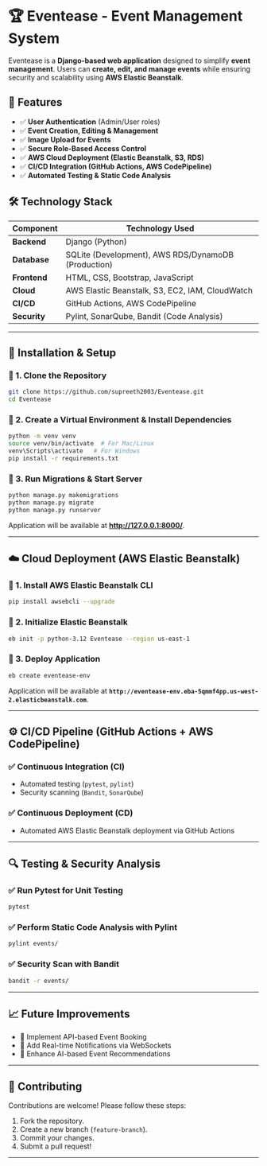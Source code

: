 # 🏆 Eventease - Event Management System

Eventease is a **Django-based web application** designed to simplify **event management**. Users can **create, edit, and manage events** while ensuring security and scalability using **AWS Elastic Beanstalk**.

## 🌟 Features
- ✅ **User Authentication** (Admin/User roles)
- ✅ **Event Creation, Editing & Management**
- ✅ **Image Upload for Events**
- ✅ **Secure Role-Based Access Control**
- ✅ **AWS Cloud Deployment (Elastic Beanstalk, S3, RDS)**
- ✅ **CI/CD Integration (GitHub Actions, AWS CodePipeline)**
- ✅ **Automated Testing & Static Code Analysis**

## 🛠️ Technology Stack
| Component        | Technology Used |
|-----------------|----------------|
| **Backend**     | Django (Python) |
| **Database**    | SQLite (Development), AWS RDS/DynamoDB (Production) |
| **Frontend**    | HTML, CSS, Bootstrap, JavaScript |
| **Cloud**       | AWS Elastic Beanstalk, S3, EC2, IAM, CloudWatch |
| **CI/CD**       | GitHub Actions, AWS CodePipeline |
| **Security**    | Pylint, SonarQube, Bandit (Code Analysis) |

---

## 🚀 Installation & Setup

### 🔹 1. Clone the Repository
```sh
git clone https://github.com/supreeth2003/Eventease.git
cd Eventease
```

### 🔹 2. Create a Virtual Environment & Install Dependencies
```sh
python -m venv venv
source venv/bin/activate  # For Mac/Linux
venv\Scripts\activate   # For Windows
pip install -r requirements.txt
```

### 🔹 3. Run Migrations & Start Server
```sh
python manage.py makemigrations
python manage.py migrate
python manage.py runserver
```

Application will be available at **http://127.0.0.1:8000/**.

---

## ☁️ Cloud Deployment (AWS Elastic Beanstalk)

### 🔹 1. Install AWS Elastic Beanstalk CLI
```sh
pip install awsebcli --upgrade
```

### 🔹 2. Initialize Elastic Beanstalk
```sh
eb init -p python-3.12 Eventease --region us-east-1
```

### 🔹 3. Deploy Application
```sh
eb create eventease-env
```

Application will be available at **`http://eventease-env.eba-5qmmf4pp.us-west-2.elasticbeanstalk.com`**.

---

## ⚙️ CI/CD Pipeline (GitHub Actions + AWS CodePipeline)
### ✅ **Continuous Integration (CI)**
- Automated testing (`pytest`, `pylint`)
- Security scanning (`Bandit`, `SonarQube`)

### ✅ **Continuous Deployment (CD)**
- Automated AWS Elastic Beanstalk deployment via GitHub Actions

---

## 🔍 Testing & Security Analysis

### ✅ Run Pytest for Unit Testing
```sh
pytest
```

### ✅ Perform Static Code Analysis with Pylint
```sh
pylint events/
```

### ✅ Security Scan with Bandit
```sh
bandit -r events/
```

---

## 📈 Future Improvements
- 🔹 Implement API-based Event Booking
- 🔹 Add Real-time Notifications via WebSockets
- 🔹 Enhance AI-based Event Recommendations

---

## 🤝 Contributing
Contributions are welcome! Please follow these steps:
1. Fork the repository.
2. Create a new branch (`feature-branch`).
3. Commit your changes.
4. Submit a pull request!


---

